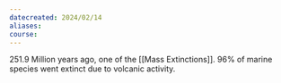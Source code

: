 ```yaml
---
datecreated: 2024/02/14
aliases: 
course:
---
```

251.9 Million years ago, one of the [[Mass Extinctions]]. 96% of marine species went extinct due to volcanic activity.
